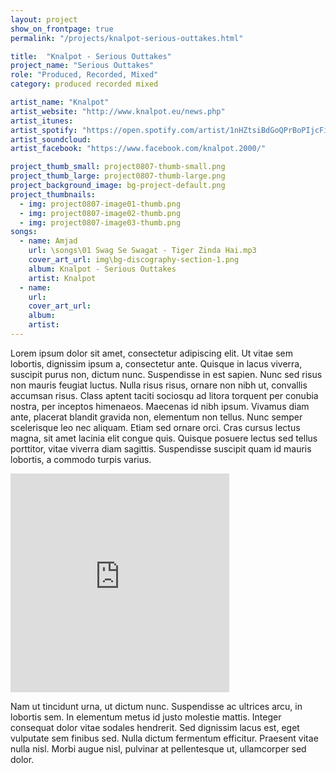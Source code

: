 ```yaml
---
layout: project
show_on_frontpage: true
permalink: "/projects/knalpot-serious-outtakes.html"

title:  "Knalpot - Serious Outtakes"
project_name: "Serious Outtakes"
role: "Produced, Recorded, Mixed"
category: produced recorded mixed

artist_name: "Knalpot"
artist_website: "http://www.knalpot.eu/news.php"
artist_itunes: 
artist_spotify: "https://open.spotify.com/artist/1nHZtsiBdGoQPrBoPIjcFi"
artist_soundcloud: 
artist_facebook: "https://www.facebook.com/knalpot.2000/"

project_thumb_small: project0807-thumb-small.png
project_thumb_large: project0807-thumb-large.png
project_background_image: bg-project-default.png
project_thumbnails:
  - img: project0807-image01-thumb.png
  - img: project0807-image02-thumb.png
  - img: project0807-image03-thumb.png
songs:
  - name: Amjad
    url: \songs\01 Swag Se Swagat - Tiger Zinda Hai.mp3
    cover_art_url: img\bg-discography-section-1.png
    album: Knalpot - Serious Outtakes
    artist: Knalpot
  - name:
    url:
    cover_art_url:
    album:
    artist:
---
```



Lorem ipsum dolor sit amet, consectetur adipiscing elit. Ut vitae sem lobortis, dignissim ipsum a, consectetur ante. Quisque in lacus viverra, suscipit purus non, dictum nunc. Suspendisse in est sapien. Nunc sed risus non mauris feugiat luctus. Nulla risus risus, ornare non nibh ut, convallis accumsan risus. Class aptent taciti sociosqu ad litora torquent per conubia nostra, per inceptos himenaeos. Maecenas id nibh ipsum. Vivamus diam ante, placerat blandit gravida non, elementum non tellus. Nunc semper scelerisque leo nec aliquam. Etiam sed ornare orci. Cras cursus lectus magna, sit amet lacinia elit congue quis. Quisque posuere lectus sed tellus porttitor, vitae viverra diam sagittis. Suspendisse suscipit quam id mauris lobortis, a commodo turpis varius.

<iframe style="border: 0; width: 350px; height: 350px;" src="https://bandcamp.com/EmbeddedPlayer/album=3252295011/size=large/bgcol=ffffff/linkcol=0687f5/minimal=true/transparent=true/" seamless><a href="http://knalpot.bandcamp.com/album/serious-outtakes" >Serious Outtakes by Knalpot</a></iframe>

Nam ut tincidunt urna, ut dictum nunc. Suspendisse ac ultrices arcu, in lobortis sem. In elementum metus id justo molestie mattis. Integer consequat dolor vitae sodales hendrerit. Sed dignissim lacus est, eget vulputate sem finibus sed. Nulla dictum fermentum efficitur. Praesent vitae nulla nisl. Morbi augue nisl, pulvinar at pellentesque ut, ullamcorper sed dolor.

